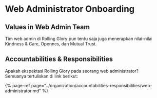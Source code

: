 # Web Administrator Onboarding

## Values in Web Admin Team

Tim web admin di Rolling Glory pun tentu saja juga menerapkan nilai-nilai Kindness & Care, Opennes, dan Mutual Trust. 

## Accountabilities & Responsibilities

Apakah ekspektasi Rolling Glory pada seorang web administrator? Semuanya tertuliskan di link berikut:

{% page-ref page="../organization/accountabilities-responsibilities/web-administrator.md" %}



